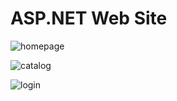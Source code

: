 # ASP.NET Web Site


![homepage](https://user-images.githubusercontent.com/25328869/40659168-239da118-6356-11e8-967b-f5aa49eb61cd.png)

![catalog](https://user-images.githubusercontent.com/25328869/40659178-286a87ce-6356-11e8-89ef-a8b7573d3e8d.png)

![login](https://user-images.githubusercontent.com/25328869/40659188-2f3a4a76-6356-11e8-8f40-1168948e171a.png)

